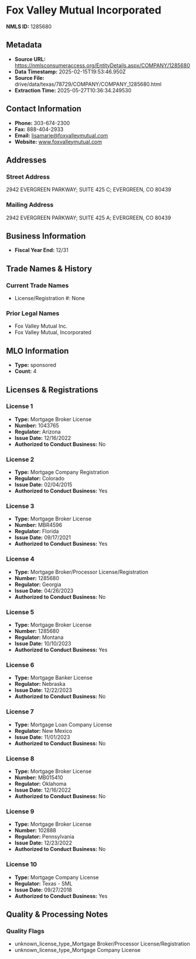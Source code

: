 # Fox Valley Mutual Incorporated

**NMLS ID:** 1285680

## Metadata
- **Source URL:** https://nmlsconsumeraccess.org/EntityDetails.aspx/COMPANY/1285680
- **Data Timestamp:** 2025-02-15T19:53:46.950Z
- **Source File:** drive/data/texas/78729/COMPANY/COMPANY_1285680.html
- **Extraction Time:** 2025-05-27T10:36:34.249530

## Contact Information
- **Phone:** 303-674-2300
- **Fax:** 888-404-2933
- **Email:** lisamarie@foxvalleymutual.com
- **Website:** www.foxvalleymutual.com

## Addresses
### Street Address
2942 EVERGREEN PARKWAY; SUITE 425 C; EVERGREEN, CO 80439

### Mailing Address
2942 EVERGREEN PARKWAY; SUITE 425 A; EVERGREEN, CO 80439

## Business Information
- **Fiscal Year End:** 12/31

## Trade Names & History
### Current Trade Names
- License/Registration #: None

### Prior Legal Names
- Fox Valley Mutual Inc.
- Fox Valley Mutual, Incorporated

## MLO Information
- **Type:** sponsored
- **Count:** 4

## Licenses & Registrations

### License 1
- **Type:** Mortgage Broker License
- **Number:** 1043765
- **Regulator:** Arizona
- **Issue Date:** 12/16/2022
- **Authorized to Conduct Business:** No

### License 2
- **Type:** Mortgage Company Registration
- **Regulator:** Colorado
- **Issue Date:** 02/04/2015
- **Authorized to Conduct Business:** Yes

### License 3
- **Type:** Mortgage Broker License
- **Number:** MBR4596
- **Regulator:** Florida
- **Issue Date:** 09/17/2021
- **Authorized to Conduct Business:** Yes

### License 4
- **Type:** Mortgage Broker/Processor License/Registration
- **Number:** 1285680
- **Regulator:** Georgia
- **Issue Date:** 04/26/2023
- **Authorized to Conduct Business:** No

### License 5
- **Type:** Mortgage Broker License
- **Number:** 1285680
- **Regulator:** Montana
- **Issue Date:** 10/10/2023
- **Authorized to Conduct Business:** Yes

### License 6
- **Type:** Mortgage Banker License
- **Regulator:** Nebraska
- **Issue Date:** 12/22/2023
- **Authorized to Conduct Business:** No

### License 7
- **Type:** Mortgage Loan Company License
- **Regulator:** New Mexico
- **Issue Date:** 11/01/2023
- **Authorized to Conduct Business:** No

### License 8
- **Type:** Mortgage Broker License
- **Number:** MB015410
- **Regulator:** Oklahoma
- **Issue Date:** 12/16/2022
- **Authorized to Conduct Business:** No

### License 9
- **Type:** Mortgage Broker License
- **Number:** 102888
- **Regulator:** Pennsylvania
- **Issue Date:** 12/23/2022
- **Authorized to Conduct Business:** No

### License 10
- **Type:** Mortgage Company License
- **Regulator:** Texas - SML
- **Issue Date:** 09/27/2018
- **Authorized to Conduct Business:** Yes

## Quality & Processing Notes
### Quality Flags
- unknown_license_type_Mortgage Broker/Processor License/Registration
- unknown_license_type_Mortgage Company License
